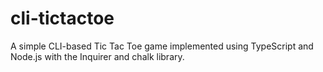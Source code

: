 # cli-tictactoe
A simple CLI-based Tic Tac Toe game implemented using TypeScript and Node.js with the Inquirer and chalk library. 
